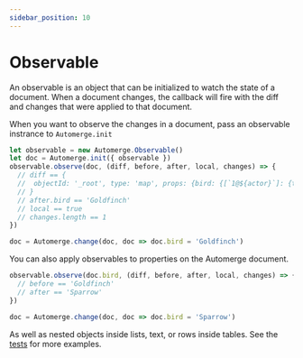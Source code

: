 ```yaml
---
sidebar_position: 10
---
```


# Observable

An observable is an object that can be initialized to watch the state of a
document. When a document changes, the callback will fire with the diff and
changes that were applied to that document.

When you want to observe the changes in a document, pass an observable instrance to `Automerge.init`

```js
let observable = new Automerge.Observable()
let doc = Automerge.init({ observable })
observable.observe(doc, (diff, before, after, local, changes) => {
  // diff == {
  //  objectId: '_root', type: 'map', props: {bird: {[`1@${actor}`]: {type: 'value', value: 'Goldfinch'}}}
  // }
  // after.bird == 'Goldfinch'
  // local == true
  // changes.length == 1
})

doc = Automerge.change(doc, doc => doc.bird = 'Goldfinch')
```

You can also apply observables to properties on the Automerge document.
```js
observable.observe(doc.bird, (diff, before, after, local, changes) => {
  // before == 'Goldfinch'
  // after == 'Sparrow'
})

doc = Automerge.change(doc, doc => doc.bird = 'Sparrow')
```

As well as nested objects inside lists, text, or rows inside tables. See the [tests](https://github.com/automerge/automerge/blob/main/test/observable_test.js) for more examples.